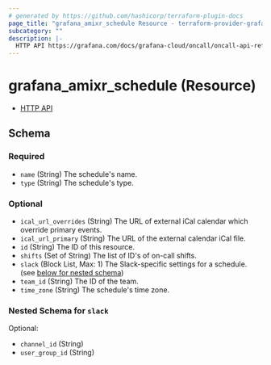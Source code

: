 ```yaml
---
# generated by https://github.com/hashicorp/terraform-plugin-docs
page_title: "grafana_amixr_schedule Resource - terraform-provider-grafana"
subcategory: ""
description: |-
  HTTP API https://grafana.com/docs/grafana-cloud/oncall/oncall-api-reference/schedules/
---
```


# grafana_amixr_schedule (Resource)

* [HTTP API](https://grafana.com/docs/grafana-cloud/oncall/oncall-api-reference/schedules/)



<!-- schema generated by tfplugindocs -->
## Schema

### Required

- `name` (String) The schedule's name.
- `type` (String) The schedule's type.

### Optional

- `ical_url_overrides` (String) The URL of external iCal calendar which override primary events.
- `ical_url_primary` (String) The URL of the external calendar iCal file.
- `id` (String) The ID of this resource.
- `shifts` (Set of String) The list of ID's of on-call shifts.
- `slack` (Block List, Max: 1) The Slack-specific settings for a schedule. (see [below for nested schema](#nestedblock--slack))
- `team_id` (String) The ID of the team.
- `time_zone` (String) The schedule's time zone.

<a id="nestedblock--slack"></a>
### Nested Schema for `slack`

Optional:

- `channel_id` (String)
- `user_group_id` (String)



